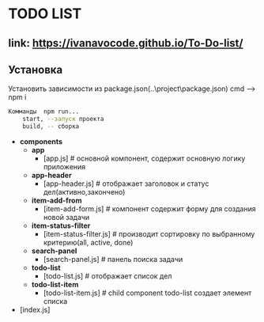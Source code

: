 

TODO LIST
================

link: https://ivanavocode.github.io/To-Do-list/
----------

Установка
----------
Установить зависимости из package.json(..\project\package.json) cmd --> npm i

```sh
Комманды  npm run...
    start, --запуск проекта
    build, -- сборка
```

  - __components__
    - __app__
      - [app.js]                # основной компонент, содержит основную логику приложения
    - __app-header__
      - [app-header.js]         # отображает заголовок и статус дел(активно,закончено)
    - __item-add-from__
      - [item-add-form.js]      # компонент содержит форму для создания новой задачи
    - __item-status-filter__
      - [item-status-filter.js] # производит сортировку по выбранному критерию(all, active, done)
    - __search-panel__
      - [search-panel.js]       # панель поиска задачи
    - __todo-list__
      - [todo-list.js]          # отображает список дел
    - __todo-list-item__
      - [todo-list-item.js]     # child component todo-list создает  элемент списка
  - [index.js]

